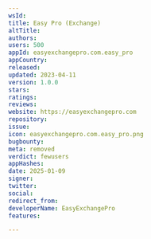 ```yaml
---
wsId: 
title: Easy Pro (Exchange)
altTitle: 
authors: 
users: 500
appId: easyexchangepro.com.easy_pro
appCountry: 
released: 
updated: 2023-04-11
version: 1.0.0
stars: 
ratings: 
reviews: 
website: https://easyexchangepro.com
repository: 
issue: 
icon: easyexchangepro.com.easy_pro.png
bugbounty: 
meta: removed
verdict: fewusers
appHashes: 
date: 2025-01-09
signer: 
twitter: 
social: 
redirect_from: 
developerName: EasyExchangePro
features: 

---
```


